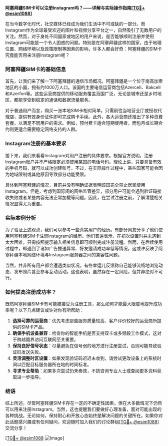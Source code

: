 **阿塞拜疆SIM卡可以注册Instagram吗？——详解与实际操作指南[[TG💪+ @esim1088](https://t.me/s/esim1088)]**

在当今数字化时代，社交媒体已经成为我们生活中不可或缺的一部分。而Instagram作为全球最受欢迎的图片和视频分享平台之一，自然吸引了无数用户的关注。然而，对于身处不同国家或地区的用户来说，是否能够顺利注册并使用Instagram可能是一个令人困惑的问题。特别是在阿塞拜疆这样的国家，由于地理位置、网络环境以及政策限制等因素的影响，许多人都会好奇：阿塞拜疆的SIM卡究竟能否用来注册Instagram呢？

### 阿塞拜疆SIM卡的基础信息

首先，让我们来了解一下阿塞拜疆的通信市场概况。阿塞拜疆是一个位于南高加索地区的小国，拥有约1000万人口。该国的主要电信运营商包括Azercell、Bakcell和Azerfon等。这些运营商提供的移动服务覆盖范围广泛，无论是城市还是乡村地区，都能享受到稳定的通话和数据流量服务。

对于普通用户而言，购买一张本地SIM卡相对简单。只需前往当地营业厅或授权代理店，提供有效身份证件即可完成购卡手续。此外，各大运营商还推出了多种资费套餐，以满足不同用户的需求。例如，预付费卡适合短期使用者，而包月或长期合约则更适合需要稳定网络支持的人群。

### Instagram注册的基本要求

接下来，我们来看看Instagram对用户注册的具体要求。根据官方说明，注册Instagram账户并不严格限定必须使用某国的电话号码。理论上讲，只要具备有效的手机号码，就可以成功创建账号。不过，在实际操作过程中，某些国家可能会因为地域限制或其他原因导致部分功能受限。

具体到阿塞拜疆的情况，目前并没有明确证据表明该国完全禁止居民使用Instagram。但是，考虑到国际间的网络监管差异，部分用户可能会遇到验证码接收失败或者某些内容无法正常加载等问题。因此，在尝试注册之前，了解清楚相关情况显得尤为重要。

### 实际案例分析

为了验证上述观点，我们可以参考一些真实用户的经历。有部分网友分享了他们使用阿塞拜疆SIM卡注册Instagram的经历。他们普遍表示，在初次设置时并未遇到太大困难，只需按照提示输入相关信息即可顺利完成注册流程。然而，在后续使用过程中，却遇到了诸如广告推送异常、好友邀请成功率低等情况。这或许反映了阿塞拜疆本地网络环境与Instagram服务器之间的兼容性问题。

当然，并非所有用户都会遭遇类似状况。有些幸运儿反馈称自己能够流畅地浏览动态、发布照片甚至参与互动活动。这也表明，虽然存在一定风险，但并非绝对不可行。

### 如何提高注册成功率？

既然阿塞拜疆SIM卡有可能被接受为注册工具，那么如何才能最大限度地提升成功率呢？以下几点建议或许对你有所帮助：

1. **选择可靠的运营商**：优先考虑那些服务质量较高、客户评价较好的运营商所提供的SIM卡产品。
2. **确保手机设备兼容**：检查你的智能手机是否支持双卡或多频段工作模式，这对于跨越国界访问互联网至关重要。
3. **保持良好信号状态**：尽量避免在信号弱的地方进行注册尝试，否则可能导致验证码发送失败。
4. **灵活调整时区设置**：如果发现验证码迟迟未收到，请尝试更改设备上的系统时间以匹配目标服务器所在地的时间标准。
5. **寻求专业帮助**：如果多次尝试仍未奏效，不妨咨询专业人士或查阅更多资料获取进一步指导。

### 结语

综上所述，尽管阿塞拜疆SIM卡存在一定的不确定性因素，但在大多数情况下仍然可以用来注册Instagram。当然，这也提醒我们要做好心理准备，面对可能出现的各种挑战。无论如何，保持耐心和开放心态始终是解决问题的关键所在。如果你对此话题感兴趣或有任何疑问，欢迎随时加入我们的讨论群组[[TG💪+ @esim1088](https://t.me/s/esim1088)]交流分享！

[[TG💪+ @esim1088](https://t.me/s/esim1088) ![Image](https://i.postimg.cc/4NQfJmqS/Snipaste-2025-05-13-00-14-12.png)]